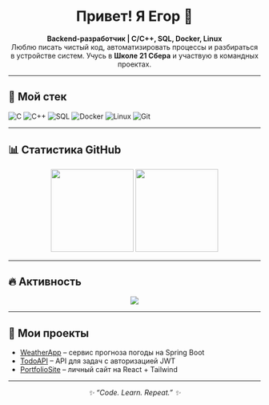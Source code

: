 <h1 align="center">Привет! Я Егор 👋</h1>

<p align="center">
  <b>Backend-разработчик | C/C++, SQL, Docker, Linux</b><br>
  Люблю писать чистый код, автоматизировать процессы и разбираться в устройстве систем.  
  Учусь в <b>Школе 21 Сбера</b> и участвую в командных проектах.
</p>

---

## 🚀 Мой стек
![C](https://img.shields.io/badge/-C-00599C?style=for-the-badge&logo=c&logoColor=white)
![C++](https://img.shields.io/badge/-C++-00599C?style=for-the-badge&logo=c%2B%2B&logoColor=white)
![SQL](https://img.shields.io/badge/-SQL-336791?style=for-the-badge&logo=postgresql&logoColor=white)
![Docker](https://img.shields.io/badge/-Docker-2496ED?style=for-the-badge&logo=docker&logoColor=white)
![Linux](https://img.shields.io/badge/-Linux-FCC624?style=for-the-badge&logo=linux&logoColor=black)
![Git](https://img.shields.io/badge/-Git-F05032?style=for-the-badge&logo=git&logoColor=white)

---

## 📊 Статистика GitHub
<p align="center">
  <img src="https://github-readme-stats.vercel.app/api?username=valliena&show_icons=true&theme=tokyonight" height="165">
  <img src="https://github-readme-stats.vercel.app/api/top-langs/?username=valliena&layout=compact&theme=tokyonight" height="165">
</p>

---

## 🔥 Активность
<p align="center">
  <img src="https://streak-stats.demolab.com?user=valliena&theme=tokyonight&hide_border=true">
</p>

---

## 🚀 Мои проекты
- [WeatherApp](https://github.com/valliena/WeatherApp) – сервис прогноза погоды на Spring Boot  
- [TodoAPI](https://github.com/valliena/TodoAPI) – API для задач с авторизацией JWT  
- [PortfolioSite](https://github.com/valliena/PortfolioSite) – личный сайт на React + Tailwind  

---

<p align="center">
  <i>✨ “Code. Learn. Repeat.” ✨</i>
</p>

<!--
**valliena/valliena** is a ✨ _special_ ✨ repository because its `README.md` (this file) appears on your GitHub profile.

Here are some ideas to get you started:

- 🔭 I’m currently working on ...
- 🌱 I’m currently learning ...
- 👯 I’m looking to collaborate on ...
- 🤔 I’m looking for help with ...
- 💬 Ask me about ...
- 📫 How to reach me: ...
- 😄 Pronouns: ...
- ⚡ Fun fact: ...
-->
